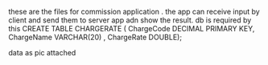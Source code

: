 these are the files for commission application .
the app can receive input by client and send them to server app adn show the result.
db is required by this
CREATE TABLE CHARGERATE ( ChargeCode DECIMAL  PRIMARY KEY,
ChargeName VARCHAR(20)  ,
ChargeRate DOUBLE);


data as pic attached
